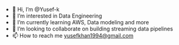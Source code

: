 - 👋 Hi, I’m @Yusef-k
- 👀 I’m interested in Data Engineering
- 🌱 I’m currently learning AWS, Data modeling and more
- 💞️ I’m looking to collaborate on building streaming data pipelines
- 📫 How to reach me yusefkhan1994@gmail.com

<!---
Yusef-k/Yusef-k is a ✨ special ✨ repository because its `README.md` (this file) appears on your GitHub profile.
You can click the Preview link to take a look at your changes.
--->
